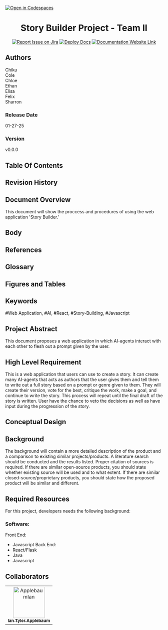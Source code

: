 [![Open in Codespaces](https://classroom.github.com/assets/launch-codespace-2972f46106e565e64193e422d61a12cf1da4916b45550586e14ef0a7c637dd04.svg)](https://classroom.github.com/open-in-codespaces?assignment_repo_id=17857564)
<div align="center">

# Story Builder Project - Team II
[![Report Issue on Jira](https://img.shields.io/badge/Report%20Issues-Jira-0052CC?style=flat&logo=jira-software)](https://temple-cis-projects-in-cs.atlassian.net/jira/software/c/projects/DT/issues)
[![Deploy Docs](https://github.com/ApplebaumIan/tu-cis-4398-docs-template/actions/workflows/deploy.yml/badge.svg)](https://github.com/ApplebaumIan/tu-cis-4398-docs-template/actions/workflows/deploy.yml)
[![Documentation Website Link](https://img.shields.io/badge/-Documentation%20Website-brightgreen)](https://capstone-projects-2025-spring.github.io/project-003-story-builder-team-2/)



</div>

## Authors

Chiku\
Cole\
Chloe\
Ethan\
Elisa\
Felix\
Sharron
### Release Date
01-27-25

### Version
v0.0.0

## Table Of Contents

## Revision History

## Document Overview
This document will show the proccess and procedures of using the web application 'Story Builder.'

## Body

## References

## Glossary

## Figures and Tables

## Keywords

#Web Application, #AI, #React, #Story-Building, #Javascript

## Project Abstract

This document proposes a web application in which AI-agents interact with each other to flesh out a prompt given by the user.

## High Level Requirement

This is a web application that users can use to create a story. It can create many AI-agents that acts as authors that the user gives them and tell them to write out a full story based on a prompt or genre given to them. They will create their version, vote for the best, critique the work, make a goal, and continue to write the story. This process will repeat until the final draft of the story is written. User have the chance to veto the decisions as well as have input during the progression of the story.

## Conceptual Design


## Background

The background will contain a more detailed description of the product and a comparison to existing similar projects/products. A literature search should be conducted and the results listed. Proper citation of sources is required. If there are similar open-source products, you should state whether existing source will be used and to what extent. If there are similar closed-source/proprietary products, you should state how the proposed product will be similar and different.

## Required Resources

For this project, developers needs the following background:
### Software:
Front End:
- Javascript
Back End:
- React/Flask
- Java
- Javascript


## Collaborators

[//]: # ( readme: collaborators -start )
<table>
<tr>
    <td align="center">
        <a href="https://github.com/ApplebaumIan">
            <img src="https://avatars.githubusercontent.com/u/9451941?v=4" width="100;" alt="ApplebaumIan"/>
            <br />
            <sub><b>Ian Tyler Applebaum</b></sub>
        </a>
    </td>
    </tr>
</table>

[//]: # ( readme: collaborators -end )
